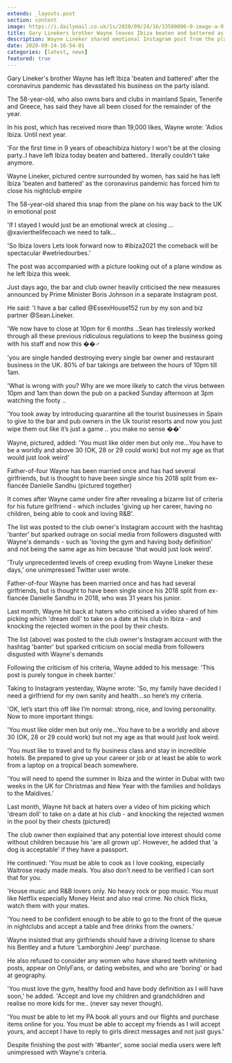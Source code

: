 ```yaml
---
extends: _layouts.post
section: content
image: https://i.dailymail.co.uk/1s/2020/09/24/16/33580006-0-image-a-9_1600962520527.jpg 
title: Gary Linekers brother Wayne leaves Ibiza beaten and battered as Covid nightclub empire closure 
description: Wayne Lineker shared emotional Instagram post from the plane back to the UK as he said he couldnt take anymore and would be an emotional wreck if he had stayed as he heads back to the UK. 
date: 2020-09-24-16-54-01 
categories: [latest, news] 
featured: true 
--- 
```

Gary Lineker's brother Wayne has left Ibiza 'beaten and battered' after the coronavirus pandemic has devastated his business on the party island.

The 58-year-old, who also owns bars and clubs in mainland Spain, Tenerife and Greece, has said they have all been closed for the remainder of the year. 

In his post, which has received more than 19,000 likes, Wayne wrote: 'Adios Ibiza. Until next year.

'For the first time in 9 years of obeachibiza history I won't be at the closing party..I have left Ibiza today beaten and battered.. literally couldn't take anymore.

Wayne Lineker, pictured centre surrounded by women, has said he has left Ibiza 'beaten and battered' as the coronavirus pandemic has forced him to close his nightclub empire

The 58-year-old shared this snap from the plane on his way back to the UK in emotional post



'If I stayed I would just be an emotional wreck at closing ... @xavierthelifecoach we need to talk...

'So Ibiza lovers Lets look forward now to #ibiza2021 the comeback will be spectacular #wetriedourbes.'

The post was accompanied with a picture looking out of a plane window as he left Ibiza this week.

Just days ago, the bar and club owner heavily criticised the new measures announced by Prime Minister Boris Johnson in a separate Instagram post.

He said: 'I have a bar called @EssexHouse152 run by my son and biz partner @Sean.Lineker.

'We now have to close at 10pm for 6 months ..Sean has tirelessly worked through all these previous ridiculous regulations to keep the business going with his staff and now this ��‍♂️

'you are single handed destroying every single bar owner and restaurant business in the UK. 80% of bar takings are between the hours of 10pm till 1am.

'What is wrong with you? Why are we more likely to catch the virus between 10pm and 1am than down the pub on a packed Sunday afternoon at 3pm watching the footy ..

'You took away by introducing quarantine all the tourist businesses in Spain to give to the bar and pub owners in the Uk tourist resorts and now you just wipe them out like it’s just a game .. you make no sense ��'

Wayne, pictured, added: 'You must like older men but only me...You have to be a worldly and above 30 (OK, 28 or 29 could work) but not my age as that would just look weird'

Father-of-four Wayne has been married once and has had several girlfriends, but is thought to have been single since his 2018 split from ex-fiancée Danielle Sandhu (pictured together) 

It comes after Wayne came under fire after revealing a bizarre list of criteria for his future girlfriend - which includes 'giving up her career, having no children, being able to cook and loving R&B'.

The list was posted to the club owner's Instagram account with the hashtag 'banter' but sparked outrage on social media from followers disgusted with Wayne's demands - such as 'loving the gym and having body definition' and not being the same age as him because 'that would just look weird'.

'Truly unprecedented levels of creep exuding from Wayne Lineker these days,' one unimpressed Twitter user wrote.

Father-of-four Wayne has been married once and has had several girlfriends, but is thought to have been single since his 2018 split from ex-fiancée Danielle Sandhu in 2018, who was 31 years his junior.

Last month, Wayne hit back at haters who criticised a video shared of him picking which 'dream doll' to take on a date at his club in Ibiza - and knocking the rejected women in the pool by their chests.

The list (above) was posted to the club owner's Instagram account with the hashtag 'banter' but sparked criticism on social media from followers disgusted with Wayne's demands 

Following the criticism of his criteria, Wayne added to his message: 'This post is purely tongue in cheek banter.'

Taking to Instagram yesterday, Wayne wrote: 'So, my family have decided I need a girlfriend for my own sanity and health...so here’s my criteria.

'OK, let’s start this off like I’m normal: strong, nice, and loving personality. Now to more important things:

'You must like older men but only me...You have to be a worldly and above 30 (OK, 28 or 29 could work) but not my age as that would just look weird.

'You must like to travel and to fly business class and stay in incredible hotels. Be prepared to give up your career or job or at least be able to work from a laptop on a tropical beach somewhere.

'You will need to spend the summer in Ibiza and the winter in Dubai with two weeks in the UK for Christmas and New Year with the families and holidays to the Maldives.'

Last month, Wayne hit back at haters over a video of him picking which 'dream doll' to take on a date at his club - and knocking the rejected women in the pool by their chests (pictured) 







The club owner then explained that any potential love interest should come without children because his 'are all grown up'. However, he added that 'a dog is acceptable' if they have a passport.

He continued: 'You must be able to cook as I love cooking, especially Waitrose ready made meals. You also don’t need to be verified I can sort that for you.

'House music and R&B lovers only. No heavy rock or pop music. You must like Netflix especially Money Heist and also real crime. No chick flicks, watch them with your mates.

'You need to be confident enough to be able to go to the front of the queue in nightclubs and accept a table and free drinks from the owners.'

Wayne insisted that any girlfriends should have a driving license to share his Bentley and a future 'Lamborghini Jeep' purchase. 

He also refused to consider any women who have shared teeth whitening posts, appear on OnlyFans, or dating websites, and who are 'boring' or bad at geography.

'You must love the gym, healthy food and have body definition as I will have soon,' he added. 'Accept and love my children and grandchildren and realise no more kids for me.. (never say never though).

'You must be able to let my PA book all yours and our flights and purchase items online for you. You must be able to accept my friends as I will accept yours, and accept I have to reply to girls direct messages and not just guys.'

Despite finishing the post with '#banter', some social media users were left unimpressed with Wayne's criteria. 

